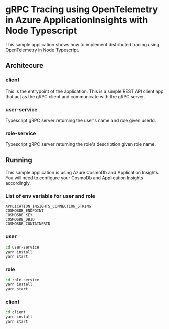 # gRPC Tracing using OpenTelemetry in Azure ApplicationInsights with Node Typescript
This sample application shows how to implement distributed tracing using OpenTelemetry in Node Typescript.

## Architecure

### client

This is the entrypoint of the application. This is a simple REST API client app that act as the gRPC client and communicate with the gRPC server.

### user-service

Typescript gRPC server returning the user's name and role given userId.

### role-service

Typescript gRPC server returning the role's description given role name.

## Running

This sample application is using Azure CosmoDb and Application Insights. You will need to configure your CosmoDb 
and Application Insights accordingly.

### List of env variable for user and role

```
APPLICATION_INSIGHTS_CONNECTION_STRING
COSMOSDB_ENDPOINT
COSMOSDB_KEY
COSMOSDB_DBID
COSMOSDB_CONTAINERID
```

### user

```bash
cd user-service
yarn install
yarn start
```

### role

```bash
cd role-service
yarn install
yarn start
```

### client

```bash
cd client
yarn install
yarn start
```
